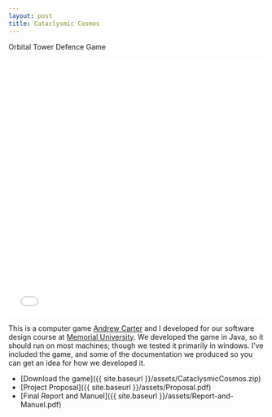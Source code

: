 ```yaml
---
layout: post
title: Cataclysmic Cosmos
---
```


Orbital Tower Defence Game

<iframe src="//player.vimeo.com/video/76907208?color=3399cc" width="500" height="509" frameborder="0" webkitallowfullscreen mozallowfullscreen allowfullscreen>
</iframe>

This is a computer game [Andrew Carter](http://www.andrewjonascarter.com)
and I developed for our software design course at [Memorial University](http://www.mun.ca). 
We developed the game in Java, so it should run on most machines; though we tested it primarily in windows. 
I’ve included the game, and some of the documentation we produced so you can get an idea for how we developed it.

* [Download the game]({{ site.baseurl }}/assets/CataclysmicCosmos.zip)
* [Project Proposal]({{ site.baseurl }}/assets/Proposal.pdf)
* [Final Report and Manuel]({{ site.baseurl }}/assets/Report-and-Manuel.pdf)